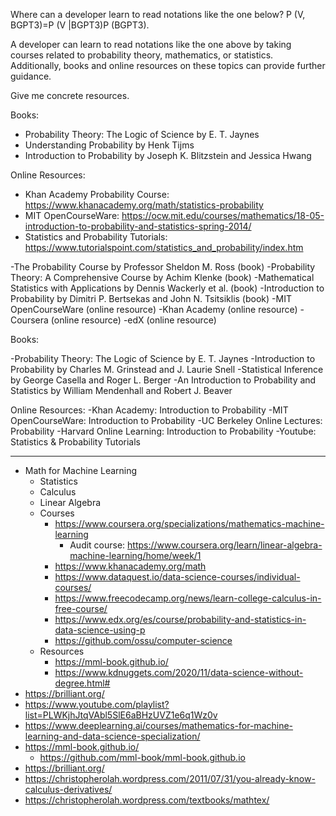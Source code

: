 Where can a developer learn to read notations like the one below?
P (V, BGPT3)=P (V |BGPT3)P (BGPT3).

A developer can learn to read notations like the one above by taking courses related to probability theory, mathematics, or statistics. Additionally, books and online resources on these topics can provide further guidance.

Give me concrete resources.

Books:
- Probability Theory: The Logic of Science by E. T. Jaynes
- Understanding Probability by Henk Tijms
- Introduction to Probability by Joseph K. Blitzstein and Jessica Hwang

Online Resources:
- Khan Academy Probability Course: https://www.khanacademy.org/math/statistics-probability
- MIT OpenCourseWare: https://ocw.mit.edu/courses/mathematics/18-05-introduction-to-probability-and-statistics-spring-2014/
- Statistics and Probability Tutorials: https://www.tutorialspoint.com/statistics_and_probability/index.htm

-The Probability Course by Professor Sheldon M. Ross (book)
-Probability Theory: A Comprehensive Course by Achim Klenke (book)
-Mathematical Statistics with Applications by Dennis Wackerly et al. (book)
-Introduction to Probability by Dimitri P. Bertsekas and John N. Tsitsiklis (book)
-MIT OpenCourseWare (online resource)
-Khan Academy (online resource)
-Coursera (online resource)
-edX (online resource)

Books:

-Probability Theory: The Logic of Science by E. T. Jaynes 
-Introduction to Probability by Charles M. Grinstead and J. Laurie Snell 
-Statistical Inference by George Casella and Roger L. Berger 
-An Introduction to Probability and Statistics by William Mendenhall and Robert J. Beaver 

Online Resources: 
-Khan Academy: Introduction to Probability 
-MIT OpenCourseWare: Introduction to Probability 
-UC Berkeley Online Lectures: Probability 
-Harvard Online Learning: Introduction to Probability 
-Youtube: Statistics & Probability Tutorials

---

- Math for Machine Learning
  - Statistics
  - Calculus
  - Linear Algebra
  - Courses
    - https://www.coursera.org/specializations/mathematics-machine-learning
      - Audit course: https://www.coursera.org/learn/linear-algebra-machine-learning/home/week/1
    - https://www.khanacademy.org/math
    - https://www.dataquest.io/data-science-courses/individual-courses/
    - https://www.freecodecamp.org/news/learn-college-calculus-in-free-course/
    - https://www.edx.org/es/course/probability-and-statistics-in-data-science-using-p
    - https://github.com/ossu/computer-science
  - Resources
    - https://mml-book.github.io/
    - https://www.kdnuggets.com/2020/11/data-science-without-degree.html#
- https://brilliant.org/
- https://www.youtube.com/playlist?list=PLWKjhJtqVAbl5SlE6aBHzUVZ1e6q1Wz0v
- https://www.deeplearning.ai/courses/mathematics-for-machine-learning-and-data-science-specialization/
- https://mml-book.github.io/
  - https://github.com/mml-book/mml-book.github.io
- https://brilliant.org/
- https://christopherolah.wordpress.com/2011/07/31/you-already-know-calculus-derivatives/
- https://christopherolah.wordpress.com/textbooks/mathtex/

